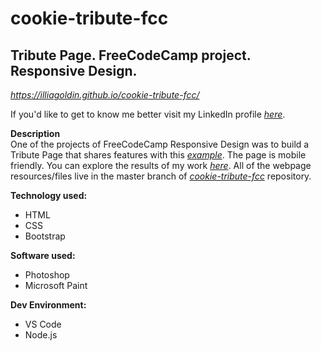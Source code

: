 # cookie-tribute-fcc
## Tribute Page. FreeCodeCamp project. Responsive Design.
*https://illiagoldin.github.io/cookie-tribute-fcc/*

If you'd like to get to know me better visit my LinkedIn profile [*here*](https://www.linkedin.com/in/illia-goldin/).</br>

**Description**</br>
	One of the projects of FreeCodeCamp Responsive Design was to build a Tribute Page that shares features with this <a href="https://codepen.io/freeCodeCamp/full/zNqgVx" target="_blank">*example*</a>.
	The page is mobile friendly.
  You can explore the results of my work <a href="https://illiagoldin.github.io/cookie-tribute-fcc/" target="_blank">*here*</a>.
	All of the webpage resources/files live in the master branch of [*cookie-tribute-fcc*](https://github.com/IlliaGoldin/cookie-tribute-fcc) repository.

**Technology used:**
* HTML
* CSS
* Bootstrap</br>

**Software used:**
* Photoshop
* Microsoft Paint</br>

**Dev Environment:**
* VS Code
* Node.js


